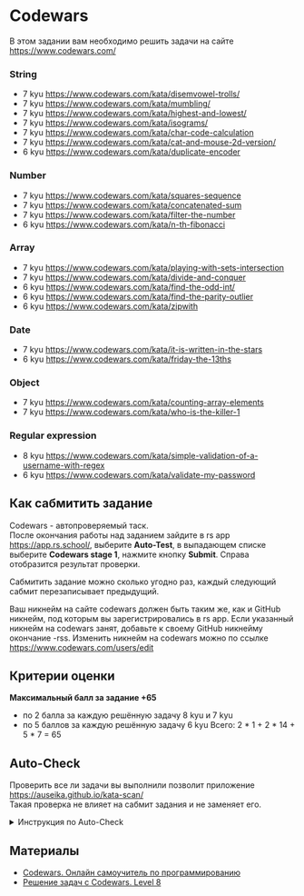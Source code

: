 # Codewars

В этом задании вам необходимо решить задачи на сайте https://www.codewars.com/

### String
- 7 kyu https://www.codewars.com/kata/disemvowel-trolls/ 
- 7 kyu https://www.codewars.com/kata/mumbling/
- 7 kyu https://www.codewars.com/kata/highest-and-lowest/
- 7 kyu https://www.codewars.com/kata/isograms/
- 7 kyu https://www.codewars.com/kata/char-code-calculation
- 7 kyu https://www.codewars.com/kata/cat-and-mouse-2d-version/
- 6 kyu https://www.codewars.com/kata/duplicate-encoder

### Number
- 7 kyu https://www.codewars.com/kata/squares-sequence
- 7 kyu https://www.codewars.com/kata/concatenated-sum
- 7 kyu https://www.codewars.com/kata/filter-the-number
- 6 kyu https://www.codewars.com/kata/n-th-fibonacci

### Array
- 7 kyu https://www.codewars.com/kata/playing-with-sets-intersection
- 7 kyu https://www.codewars.com/kata/divide-and-conquer
- 6 kyu https://www.codewars.com/kata/find-the-odd-int/
- 6 kyu https://www.codewars.com/kata/find-the-parity-outlier
- 6 kyu https://www.codewars.com/kata/zipwith

### Date
- 7 kyu https://www.codewars.com/kata/it-is-written-in-the-stars
- 6 kyu https://www.codewars.com/kata/friday-the-13ths

### Object
- 7 kyu https://www.codewars.com/kata/counting-array-elements
- 7 kyu https://www.codewars.com/kata/who-is-the-killer-1

### Regular expression
- 8 kyu https://www.codewars.com/kata/simple-validation-of-a-username-with-regex 
- 6 kyu https://www.codewars.com/kata/validate-my-password


## Как сабмитить задание

Codewars - автопроверяемый таск.  
После окончания работы над заданием зайдите в rs app https://app.rs.school/, выберите **Auto-Test**, в выпадающем списке выберите **Codewars stage 1**, нажмите кнопку **Submit**. Справа отобразится результат проверки.  

Сабмитить задание можно сколько угодно раз, каждый следующий сабмит перезаписывает предыдущий.

Ваш никнейм на сайте codewars должен быть таким же, как и GitHub никнейм, под которым вы зарегистрировались в rs app. Если указанный никнейм на codewars занят, добавьте к своему GitHub никнейму окончание -rss. Изменить никнейм на codewars можно по ссылке https://www.codewars.com/users/edit

## Критерии оценки

**Максимальный балл за задание +65**
- по 2 балла за каждую решённую задачу 8 kyu и 7 kyu
- по 5 баллов за каждую решённую задачу 6 kyu
Всего: 2 * 1 + 2 * 14 + 5 * 7 = 65 

## Auto-Check

  Проверить все ли задачи вы выполнили позволит приложение https://auseika.github.io/kata-scan/  
  Такая проверка не влияет на сабмит задания и не заменяет его.

<details><summary>Инструкция по Auto-Check</summary>
<p>

1. Введите список кат в поле ввода приложения

<pre>
https://www.codewars.com/kata/reversed-strings
https://www.codewars.com/kata/disemvowel-trolls/ 
https://www.codewars.com/kata/mumbling/
https://www.codewars.com/kata/highest-and-lowest/
https://www.codewars.com/kata/isograms/
https://www.codewars.com/kata/char-code-calculation
https://www.codewars.com/kata/cat-and-mouse-2d-version/
https://www.codewars.com/kata/duplicate-encoder
https://www.codewars.com/kata/squares-sequence
https://www.codewars.com/kata/concatenated-sum
https://www.codewars.com/kata/filter-the-number
https://www.codewars.com/kata/n-th-fibonacci
https://www.codewars.com/kata/playing-with-sets-intersection
https://www.codewars.com/kata/divide-and-conquer
https://www.codewars.com/kata/find-the-odd-int/
https://www.codewars.com/kata/find-the-parity-outlier
https://www.codewars.com/kata/zipwith
https://www.codewars.com/kata/it-is-written-in-the-stars
https://www.codewars.com/kata/friday-the-13ths
https://www.codewars.com/kata/counting-array-elements
https://www.codewars.com/kata/who-is-the-killer-1
https://www.codewars.com/kata/simple-validation-of-a-username-with-regex 
https://www.codewars.com/kata/validate-my-password
username
</pre>
2. Замените строку **username** на свой никнейм на сайте codewars

3. Нажмите "Check", чтобы увидеть результат.
</p>
</details>

## Материалы

- [Codewars. Онлайн самоучитель по программированию](https://youtu.be/Jm7nca3jk4M)
- [Решение задач с Codewars. Level 8](https://youtu.be/pPJOen-1-mw)
